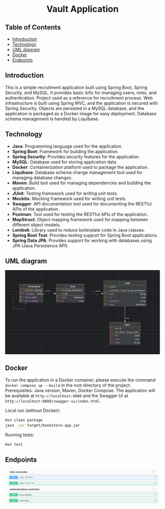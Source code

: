 <h1 align="center"> Vault Application </h1>

## Table of Contents

- [Introduction](#introduction)
- [Technology](#technology)
- [UML diagram](#uml-diagram)
- [Docker](#docker)
- [Endpoints](#endpoints)

## Introduction
This is a simple recruitment application built using Spring Boot, Spring Security, and MySQL. It provides basic lofic for managing users, roles, and authentication.
Project used as a reference for recruitment process.
Web infrastructure is built using Spring MVC, and the application is secured with Spring Security.
Objects are persisted in a MySQL database, and the application is packaged as a Docker image for easy deployment.
Database schema management is handled by Liquibase.

## Technology

- **Java**: Programming language used for the application.
- **Spring Boot**: Framework for building the application.
- **Spring Security**: Provides security features for the application.
- **MySQL**: Database used for storing application data.
- **Docker**: Containerization platform used to package the application.
- **Liquibase**: Database schema change management tool used for managing database changes.
- **Maven**: Build tool used for managing dependencies and building the application.
- **JUnit**: Testing framework used for writing unit tests.
- **Mockito**: Mocking framework used for writing unit tests.
- **Swagger**: API documentation tool used for documenting the RESTful APIs of the application.
- **Postman**: Tool used for testing the RESTful APIs of the application.
- **MapStruct**: Object mapping framework used for mapping between different object models.
- **Lombok**: Library used to reduce boilerplate code in Java classes.
- **Spring Boot Test**: Provides testing support for Spring Boot applications.
- **Spring Data JPA**: Provides support for working with databases using JPA (Java Persistence API).

## UML diagram
![img.png](img.png)

## Docker

To run the application in a Docker container, please execute the command `docker compose up --build` in the root directory of the project.
Prerequisites: Java version, Maven, Docker Compose.
The application will be available at `http://localhost:8080` and the Swagger UI at `http://localhost:8080/swagger-ui/index.html`.

Local run (without Docker):
```bash
mvn clean package
java -jar target/bookstore-app.jar
```

Running tests:
```bash
mvn test
```

## Endpoints

![img_1.png](img_1.png)